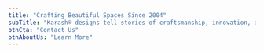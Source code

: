 ```yaml
---
title: "Crafting Beautiful Spaces Since 2004"
subTitle: "Karash® designs tell stories of craftsmanship, innovation, and design, reflecting their owners' creativity. Our home stories showcase unique personalities and contemporary aesthetics."
btnCta: "Contact Us"
btnAboutUs: "Learn More"
---
```

